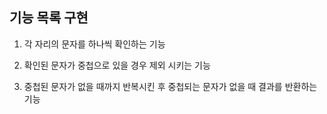 ## 기능 목록 구현
1. 각 자리의 문자를 하나씩 확인하는 기능

2. 확인된 문자가 중첩으로 있을 경우 제외 시키는 기능

2. 중첩된 문자가 없을 때까지 반복시킨 후 중첩되는 문자가 없을 때 결과를 반환하는 기능


